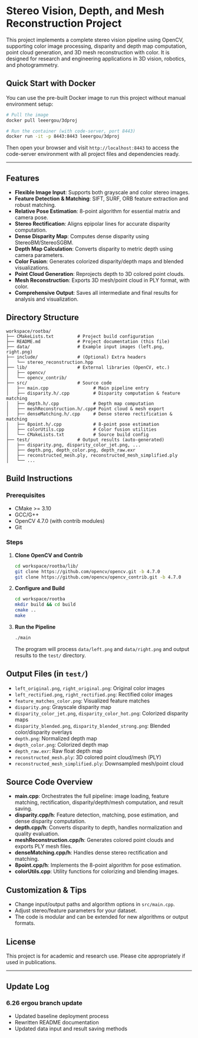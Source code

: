 # Stereo Vision, Depth, and Mesh Reconstruction Project

This project implements a complete stereo vision pipeline using OpenCV, supporting color image processing, disparity and depth map computation, point cloud generation, and 3D mesh reconstruction with color. It is designed for research and engineering applications in 3D vision, robotics, and photogrammetry.

## Quick Start with Docker

You can use the pre-built Docker image to run this project without manual environment setup:

```bash
# Pull the image
docker pull leeergou/3dproj

# Run the container (with code-server, port 8443)
docker run -it -p 8443:8443 leeergou/3dproj
```

Then open your browser and visit `http://localhost:8443` to access the code-server environment with all project files and dependencies ready.

---

## Features

- **Flexible Image Input**: Supports both grayscale and color stereo images.
- **Feature Detection & Matching**: SIFT, SURF, ORB feature extraction and robust matching.
- **Relative Pose Estimation**: 8-point algorithm for essential matrix and camera pose.
- **Stereo Rectification**: Aligns epipolar lines for accurate disparity computation.
- **Dense Disparity Map**: Computes dense disparity using StereoBM/StereoSGBM.
- **Depth Map Calculation**: Converts disparity to metric depth using camera parameters.
- **Color Fusion**: Generates colorized disparity/depth maps and blended visualizations.
- **Point Cloud Generation**: Reprojects depth to 3D colored point clouds.
- **Mesh Reconstruction**: Exports 3D mesh/point cloud in PLY format, with color.
- **Comprehensive Output**: Saves all intermediate and final results for analysis and visualization.

## Directory Structure

```
workspace/rootba/
├── CMakeLists.txt         # Project build configuration
├── README.md              # Project documentation (this file)
├── data/                  # Example input images (left.png, right.png)
├── include/               # (Optional) Extra headers
│   └── stereo_reconstruction.hpp
├── lib/                   # External libraries (OpenCV, etc.)
│   ├── opencv/
│   └── opencv_contrib/
├── src/                   # Source code
│   ├── main.cpp                 # Main pipeline entry
│   ├── disparity.h/.cpp         # Disparity computation & feature matching
│   ├── depth.h/.cpp             # Depth map computation
│   ├── meshReconstruction.h/.cpp# Point cloud & mesh export
│   ├── denseMatching.h/.cpp     # Dense stereo rectification & matching
│   ├── 8point.h/.cpp            # 8-point pose estimation
│   ├── colorUtils.cpp           # Color fusion utilities
│   └── CMakeLists.txt           # Source build config
├── test/                  # Output results (auto-generated)
│   ├── disparity.png, disparity_color_jet.png, ...
│   ├── depth.png, depth_color.png, depth_raw.exr
│   ├── reconstructed_mesh.ply, reconstructed_mesh_simplified.ply
│   └── ...
```

## Build Instructions

### Prerequisites
- CMake >= 3.10
- GCC/G++
- OpenCV 4.7.0 (with contrib modules)
- Git

### Steps
1. **Clone OpenCV and Contrib**
   ```bash
   cd workspace/rootba/lib/
   git clone https://github.com/opencv/opencv.git -b 4.7.0
   git clone https://github.com/opencv/opencv_contrib.git -b 4.7.0
   ```
2. **Configure and Build**
   ```bash
   cd workspace/rootba
   mkdir build && cd build
   cmake ..
   make
   ```
3. **Run the Pipeline**
   ```bash
   ./main
   ```
   The program will process `data/left.png` and `data/right.png` and output results to the `test/` directory.

## Output Files (in `test/`)
- `left_original.png`, `right_original.png`: Original color images
- `left_rectified.png`, `right_rectified.png`: Rectified color images
- `feature_matches_color.png`: Visualized feature matches
- `disparity.png`: Grayscale disparity map
- `disparity_color_jet.png`, `disparity_color_hot.png`: Colorized disparity maps
- `disparity_blended.png`, `disparity_blended_strong.png`: Blended color/disparity overlays
- `depth.png`: Normalized depth map
- `depth_color.png`: Colorized depth map
- `depth_raw.exr`: Raw float depth map
- `reconstructed_mesh.ply`: 3D colored point cloud/mesh (PLY)
- `reconstructed_mesh_simplified.ply`: Downsampled mesh/point cloud

## Source Code Overview
- **main.cpp**: Orchestrates the full pipeline: image loading, feature matching, rectification, disparity/depth/mesh computation, and result saving.
- **disparity.cpp/h**: Feature detection, matching, pose estimation, and dense disparity computation.
- **depth.cpp/h**: Converts disparity to depth, handles normalization and quality evaluation.
- **meshReconstruction.cpp/h**: Generates colored point clouds and exports PLY mesh files.
- **denseMatching.cpp/h**: Handles dense stereo rectification and matching.
- **8point.cpp/h**: Implements the 8-point algorithm for pose estimation.
- **colorUtils.cpp**: Utility functions for colorizing and blending images.

## Customization & Tips
- Change input/output paths and algorithm options in `src/main.cpp`.
- Adjust stereo/feature parameters for your dataset.
- The code is modular and can be extended for new algorithms or output formats.

## License
This project is for academic and research use. Please cite appropriately if used in publications.

---

## Update Log

### 6.26 ergou branch update
- Updated baseline deployment process
- Rewritten README documentation
- Updated data input and result saving methods 